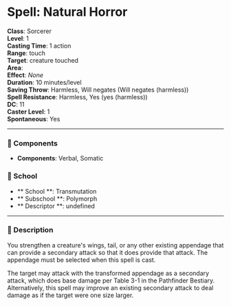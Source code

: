 
# Spell: Natural Horror
**Class**: Sorcerer  
**Level**: 1  
**Casting Time**: 1 action  
**Range**: touch  
**Target**: creature touched  
**Area**:   
**Effect**: _None_  
**Duration**: 10 minutes/level  
**Saving Throw**: Harmless, Will negates (Will negates (harmless))  
**Spell Resistance**: Harmless, Yes (yes (harmless))  
**DC**: 11  
**Caster Level**: 1  
**Spontaneous**: Yes

---

### 🔮 Components
- **Components**: Verbal, Somatic

### 🏫 School
- ** School **: Transmutation
- ** Subschool **: Polymorph
- ** Descriptor **: undefined
---

### 📜 Description
You strengthen a creature's wings, tail, or any other existing appendage that can provide a secondary attack so that it does provide that attack. The appendage must be selected when this spell is cast.

The target may attack with the transformed appendage as a secondary attack, which does base damage per Table 3-1 in the Pathfinder Bestiary. Alternatively, this spell may improve an existing secondary attack to deal damage as if the target were one size larger.
